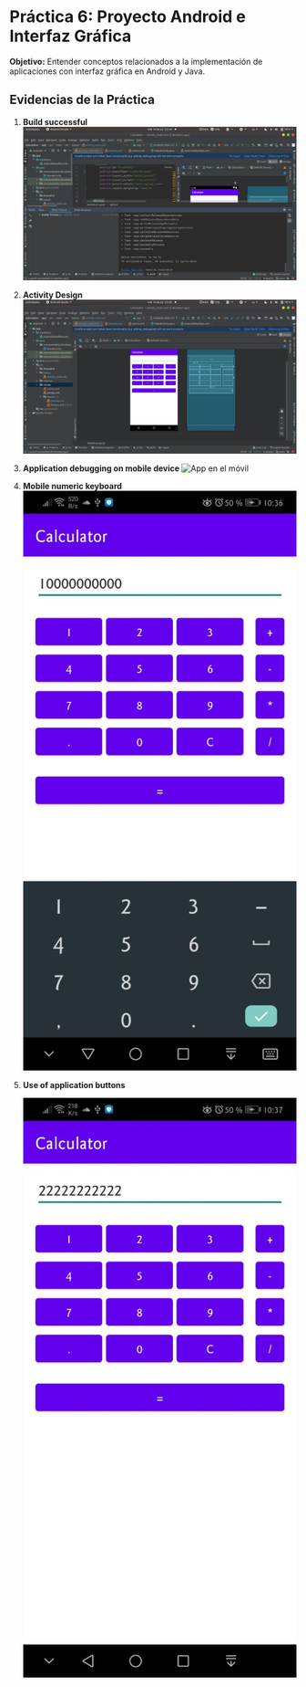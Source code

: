 # Práctica 6: Proyecto Android e Interfaz Gráfica

**Objetivo:** Entender conceptos relacionados a la implementación de aplicaciones con interfaz gráfica en Android y Java.

## Evidencias de la Práctica

1. __Build successful__
   ![Construccion exitosa](media/build_successful.png)

2. __Activity Design__
   ![Diseño de la actividad principal](media/activity_design.png)

3. __Application debugging on mobile device__
   ![App en el móvil](media/teclado_numérico.jpg)

4. __Mobile numeric keyboard__
    ![teclado del movil](media/uso_tecladoMobile.jpg)

5. __Use of application buttons__

    ![Teclado de la app](media/uso_tecladoApp.jpg)
